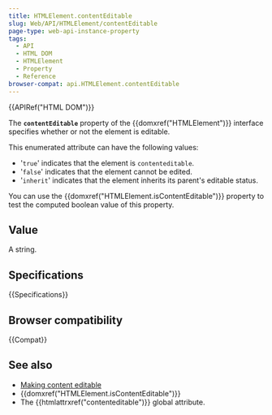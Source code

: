 ```yaml
---
title: HTMLElement.contentEditable
slug: Web/API/HTMLElement/contentEditable
page-type: web-api-instance-property
tags:
  - API
  - HTML DOM
  - HTMLElement
  - Property
  - Reference
browser-compat: api.HTMLElement.contentEditable
---
```


{{APIRef("HTML DOM")}}

The **`contentEditable`** property of
the {{domxref("HTMLElement")}} interface specifies whether or not the element is
editable.

This enumerated attribute can have the following values:

- '`true`' indicates that the element is `contenteditable`.
- '`false`' indicates that the element cannot be edited.
- '`inherit`' indicates that the element inherits its parent's editable
  status.

You can use the {{domxref("HTMLElement.isContentEditable")}} property to test the
computed boolean value of this property.

## Value

A string.

## Specifications

{{Specifications}}

## Browser compatibility

{{Compat}}

## See also

- [Making content editable](/en-US/docs/Web/Guide/HTML/Editable_content)
- {{domxref("HTMLElement.isContentEditable")}}
- The {{htmlattrxref("contenteditable")}} global attribute.
